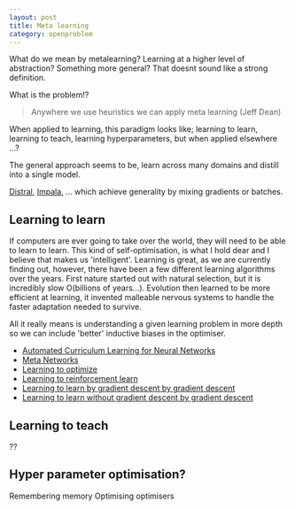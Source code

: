 ```yaml
---
layout: post
title: Meta learning
category: openproblem
---
```


What do we mean by metalearning? Learning at a higher level of abstraction?
Something more general? That doesnt sound like a strong definition.

What is the problem!?
> Anywhere we use heuristics we can apply meta learning (Jeff Dean)

When applied to learning, this paradigm looks like; learning to learn, learning to teach, learning hyperparameters, but when applied elsewhere ...?

<!-- Closely related to better-priors? Except now we are trying to learn the priors? -->

The general approach seems to be, learn across many domains and distill into a single model.

[Distral](https://deepmind.com/research/publications/distral-robust-multitask-reinforcement-learning/), [Impala](https://deepmind.com/blog/impala-scalable-distributed-deeprl-dmlab-30/), ... which achieve generality by mixing gradients or batches.

## Learning to learn

If computers are ever going to take over the world, they will need to be able to learn to learn. This kind of self-optimisation, is what I hold dear and I believe that makes us 'intelligent'.
Learning is great, as we are currently finding out, however, there have been a few different learning algorithms over the years. First nature started out with natural selection, but it is incredibly slow O(billions of years...). Evolution then learned to be more efficient at learning, it invented malleable nervous systems to handle the faster adaptation needed to survive.

All it really means is understanding a given learning problem in more depth so we can include 'better' inductive biases in the optimiser.

* [Automated Curriculum Learning for Neural Networks](https://arxiv.org/abs/1704.03003)
* [Meta Networks](https://arxiv.org/pdf/1703.00837.pdf)
* [Learning to optimize](https://doi.org/10.3200/JMBR.36.3.339-351)
* [Learning to reinforcement learn](http://arxiv.org/abs/1611.05763)
* [Learning to learn by gradient descent by gradient descent](http://arxiv.org/abs/1606.04474)
* [Learning to learn without gradient descent by gradient descent](http://proceedings.mlr.press/v70/chen17e.htm)

## Learning to teach

??

## Hyper parameter optimisation?


Remembering memory
Optimising optimisers
